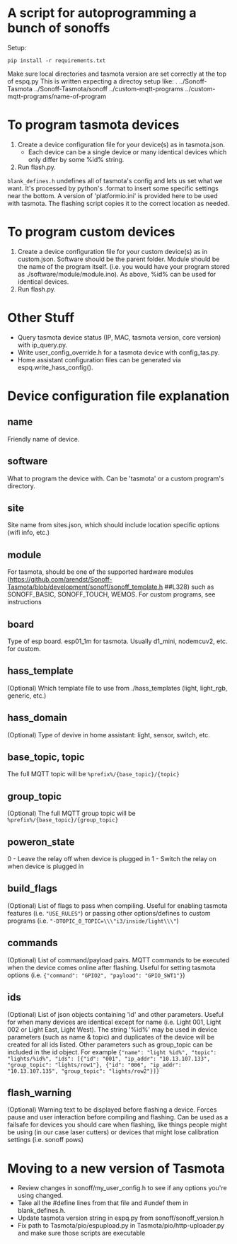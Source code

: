 # A script for autoprogramming a bunch of sonoffs

Setup:

```
pip install -r requirements.txt
```

Make sure local directories and tasmota version are set correctly at the top of espq.py
This is written expecting a directoy setup like:
.
../Sonoff-Tasmota
../Sonoff-Tasmota/sonoff
../custom-mqtt-programs
../custom-mqtt-programs/name-of-program

# To program tasmota devices
1. Create a device configuration file for your device(s) as in tasmota.json.
    - Each device can be a single device or many identical devices which only differ by some %id% string.
2. Run flash.py.

`blank_defines.h` undefines all of tasmota's config and lets us set what we want.
It's processed by python's .format to insert some specific settings near the bottom.
A version of 'platformio.ini' is provided here to be used with tasmota. The flashing script copies it to the correct location as needed.

# To program custom devices
1. Create a device configuration file for your custom device(s) as in custom.json. Software should be the parent folder. Module should be the name of the program itself. (i.e. you would have your program stored as ./software/module/module.ino). As above, %id% can be used for identical devices.
2. Run flash.py.

# Other Stuff
- Query tasmota device status (IP, MAC, tasmota version, core version) with ip_query.py.
- Write user_config_override.h for a tasmota device with config_tas.py.
- Home assistant configuration files can be generated via espq.write_hass_config().

# Device configuration file explanation
## name
Friendly name of device.

## software
What to program the device with. Can be 'tasmota' or a custom program's directory.

## site
Site name from sites.json, which should include location specific options (wifi info, etc.)

## module
For tasmota, should be one of the supported hardware modules (https://github.com/arendst/Sonoff-Tasmota/blob/development/sonoff/sonoff_template.h
##L328) such as SONOFF_BASIC, SONOFF_TOUCH, WEMOS. For custom programs, see instructions

## board
Type of esp board. esp01_1m for tasmota. Usually d1_mini, nodemcuv2, etc. for custom.

## hass_template
(Optional) Which template file to use from ./hass_templates (light, light_rgb, generic, etc.)

## hass_domain
(Optional) Type of devive in home assistant: light, sensor, switch, etc.

## base_topic, topic
The full MQTT topic will be `%prefix%/{base_topic}/{topic}`

## group_topic
(Optional) The full MQTT group topic will be `%prefix%/{base_topic}/{group_topic}`

## poweron_state
0 - Leave the relay off when device is plugged in
1 - Switch the relay on when device is plugged in

## build_flags
(Optional) List of flags to pass when compiling. Useful for enabling tasmota features (i.e. `"USE_RULES"`) or passing other options/defines to custom programs (i.e. `"-DTOPIC_0_TOPIC=\\\"i3/inside/light\\\"`)

## commands
(Optional) List of command/payload pairs. MQTT commands to be executed when the device comes online after flashing. Useful for setting tasmota options (i.e. `{"command": "GPIO2", "payload": "GPIO_SWT1"}`)

## ids
(Optional) List of json objects containing 'id' and other parameters. Useful for when many devices are identical except for name (i.e. Light 001, Light 002 or Light East, Light West). The string '%id%' may be used in device parameters (such as name & topic) and duplicates of the device will be created for all ids listed. Other parameters such as group_topic can be included in the id object. For example `{"name": "light %id%", "topic": "lights/%id%", "ids": [{"id": "001", "ip_addr": "10.13.107.133", "group_topic": "lights/row1"}, {"id": "006", "ip_addr": "10.13.107.135", "group_topic": "lights/row2"}]}`

## flash_warning
(Optional) Warning text to be displayed before flashing a device. Forces pause and user interaction before compiling and flashing. Can be used as a failsafe for devices you should care when flashing, like things people might be using (in our case laser cutters) or devices that might lose calibration settings (i.e. sonoff pows)

# Moving to a new version of Tasmota
* Review changes in sonoff/my_user_config.h to see if any options you're using changed.
* Take all the #define lines from that file and #undef them in blank_defines.h.
* Update tasmota version string in espq.py from sonoff/sonoff_version.h
* Fix path to Tasmota/pio/espupload.py in Tasmota/pio/http-uploader.py and make sure those scripts are executable
